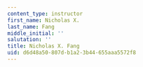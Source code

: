 ```yaml
---
content_type: instructor
first_name: Nicholas X.
last_name: Fang
middle_initial: ''
salutation: ''
title: Nicholas X. Fang
uid: d6d48a50-807d-b1a2-3b44-655aaa5572f8
---
```

